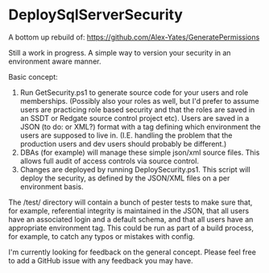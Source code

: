# DeploySqlServerSecurity
A bottom up rebuild of: https://github.com/Alex-Yates/GeneratePermissions

Still a work in progress. A simple way to version your security in an environment aware manner.

Basic concept:
1. Run GetSecurity.ps1 to generate source code for your users and role memberships. (Possibly also your roles as well, but I'd prefer to assume users are practicing role based security and that the roles are saved in an SSDT or Redgate source control project etc). Users are saved in a JSON (to do: or XML?) format with a tag defining which environment the users are supposed to live in. (I.E. handling the problem that the production users and dev users should probably be different.) 
2. DBAs (for example) will manage these simple json/xml source files. This allows full audit of access controls via source control.
3. Changes are deployed by running DeploySecurity.ps1. This script will deploy the security, as defined by the JSON/XML files on a per environment basis.

The /test/ directory will contain a bunch of pester tests to make sure that, for example, referential integrity is maintained in the JSON, that all users have an associated login and a default schema, and that all users have an appropriate environment tag. This could be run as part of a build process, for example, to catch any typos or mistakes with config.

I'm currently looking for feedback on the general concept. Please feel free to add a GitHub issue with any feedback you may have.
